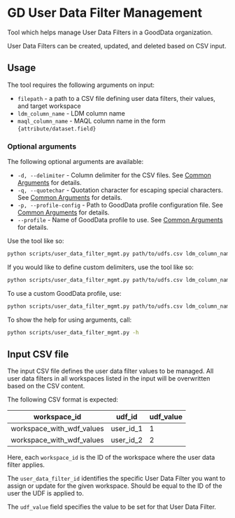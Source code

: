 # GD User Data Filter Management

Tool which helps manage User Data Filters in a GoodData organization.

User Data Filters can be created, updated, and deleted based on CSV input.

## Usage

The tool requires the following arguments on input:

- `filepath` - a path to a CSV file defining user data filters, their values, and target workspace
- `ldm_column_name` - LDM column name
- `maql_column_name` - MAQL column name in the form `{attribute/dataset.field}`

### Optional arguments

The following optional arguments are available:

- `-d, --delimiter` - Column delimiter for the CSV files. See [Common Arguments](../reference/COMMON_ARGUMENTS.md#-d---delimiter) for details.
- `-q, --quotechar` - Quotation character for escaping special characters. See [Common Arguments](../reference/COMMON_ARGUMENTS.md#-q---quotechar) for details.
- `-p, --profile-config` - Path to GoodData profile configuration file. See [Common Arguments](../reference/COMMON_ARGUMENTS.md#-p---profile-config) for details.
- `--profile` - Name of GoodData profile to use. See [Common Arguments](../reference/COMMON_ARGUMENTS.md#--profile) for details.

Use the tool like so:

```sh
python scripts/user_data_filter_mgmt.py path/to/udfs.csv ldm_column_name maql_column_name
```

If you would like to define custom delimiters, use the tool like so:

```sh
python scripts/user_data_filter_mgmt.py path/to/udfs.csv ldm_column_name maql_column_name -d ","
```

To use a custom GoodData profile, use:

```sh
python scripts/user_data_filter_mgmt.py path/to/udfs.csv ldm_column_name maql_column_name -p path/to/profiles.yaml --profile customer
```

To show the help for using arguments, call:

```sh
python scripts/user_data_filter_mgmt.py -h
```

## Input CSV file

The input CSV file defines the user data filter values to be managed. All user data filters in all workspaces listed in the input will be overwritten based on the CSV content.

The following CSV format is expected:

| workspace_id              | udf_id    | udf_value |
| ------------------------- | --------- | --------- |
| workspace_with_wdf_values | user_id_1 | 1         |
| workspace_with_wdf_values | user_id_2 | 2         |

Here, each `workspace_id` is the ID of the workspace where the user data filter applies.

The `user_data_filter_id` identifies the specific User Data Filter you want to assign or update for the given workspace. Should be equal to the ID of the user the UDF is applied to.

The `udf_value` field specifies the value to be set for that User Data Filter.
